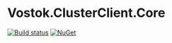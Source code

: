 # Vostok.ClusterClient.Core

[![Build status](https://ci.appveyor.com/api/projects/status/github/vostok/clusterclient.core?svg=true&branch=master)](https://ci.appveyor.com/project/vostok/clusterclient.core/branch/master)
[![NuGet](https://img.shields.io/nuget/v/{{ProjectName}}.svg)](https://www.nuget.org/packages/Vostok.ClusterClient.Core)

